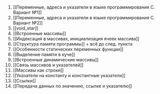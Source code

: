 1. [[Переменные, адреса и указатели в языке программирования C. Вариант №1]]
2. [[Переменные, адреса и указатели в языке программирования C. Вариант №2]]
3. [[void_star]]
4. [[Встроенные массивы]]
5. [[Индексация в массивах, инициализация ячеек массива]]
6. [[Структура памяти программы]] + всё до след. пункта
8. [[Особенности статических переменных функции]]
9. [[Выделение памяти в куче]]
10. [[Встроенные динамические массивы]]
11. [[Связь массивов и указателей]]
12. [[Массивы как строки]]
13. [[Указатели на константу и константные указатели]]
14. [[Ссылки]]
15. [[Передача данных по значению, ссылке и указателю]]
